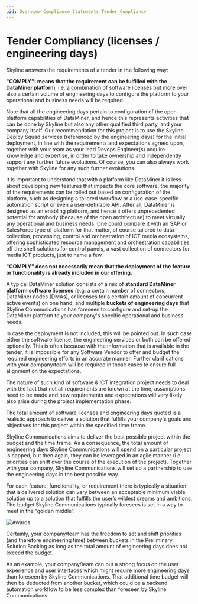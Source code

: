 ```yaml
---
uid: Overview_Compliance_Statements_Tender_Compliancy
---
```


# Tender Compliancy (licenses / engineering days)

Skyline answers the requirements of a tender in the following way:

**"COMPLY": means that the requirement can be fulfilled with the DataMiner platform**, i.e. a combination of software licenses but more over also a certain volume of engineering days to configure the platform to your operational and business needs will be required.

Note that all the engineering days pertain to configuration of the open platform capabilities of DataMiner, and hence this represents activities that can be done by Skyline but also any other qualified third party, and your company itself.  Our recommendation for this project is to use the Skyline Deploy Squad services (referenced by the engineering days) for the initial deployment, in line with the requirements and expectations agreed upon, together with your team as your lead Devops Engineer(s) acquire knowledge and expertise, in order to take ownership and independently support any further future evolutions.  Of course, you can also always work together with Skyline for any such further evolutions.

It is important to understand that with a platform like DataMiner it is less about developing new features that impacts the core software, the majority of the requirements can be rolled out based on configuration of the platform, such as designing a tailored workflow or a use-case-specific automation script or even a user-definable API.  After all, DataMiner is designed as an enabling platform, and hence it offers unprecedented potential for anybody (because of the open architecture) to meet virtually any operational and business needs.  One could compare it with an SAP or SalesForce type of platform for that matter, of course tailored to data collection, processing, control and orchestration of ICT media ecosystems, offering sophisticated resource management and orchestration capabilities, off the shelf solutions for control panels, a vast collection of connectors for media ICT products, just to name a few. 

**"COMPLY" does not necessarily mean that the deployment of the feature or functionality is already included in our offering.**

A typical DataMiner solution consists of a mix of **standard DataMiner platform software licenses** (e.g. a certain number of connectors, DataMiner nodes (DMAs), or licenses for a certain amount of concurrent active events) on one hand, and multiple **buckets of engineering days** that Skyline Communications has foreseen to configure and set-up the DataMiner platform to your company's specific operational and business needs.

In case the deployment is not included, this will be pointed out. In such case either the software license, the engineering services or both can be offered optionally. This is often because with the information that is available in the tender, it is impossible for any Software Vendor to offer and budget the required engineering efforts in an accurate manner. Further clarifications with your company/team will be required in those cases to ensure full alignment on the expectations.

The nature of such kind of software & ICT integration project needs to deal with the fact that not all requirements are known at the time, assumptions need to be made and new requirements and expectations will very likely also arise during the project implementation phase.

The total amount of software licenses and engineering days quoted is a realistic approach to deliver a solution that fulfills your company's goals and objectives for this project within the specified time frame.

Skyline Communications aims to deliver the best possible project within the budget and the time frame. As a consequence, the total amount of engineering days Skyline Communications will spend on a particular project is capped, but then again, they can be leveraged in an agile manner (i.e. priorities can shift over the course of the execution of the project). Together with your company, Skyline Communications will set up a partnership to use the engineering days in the best possible way.

For each feature, functionality, or requirement there is typically a situation that a delivered solution can vary between an acceptable minimum viable solution up to a solution that fulfills the user’s wildest dreams and ambitions. The budget Skyline Communications typically foresees is set in a way to meet in the “golden middle”.

![Awards](~/dataminer-overview/images/REQ_Value_proposal.png)

Certainly, your company/team has the freedom to set and shift priorities (and therefore engineering time) between buckets in the Preliminary Solution Backlog as long as the total amount of engineering days does not exceed the budget. 

As an example, your company/team can put a strong focus on the user experience and user interfaces which might require more engineering days than foreseen by Skyline Communications. That additional time budget will then be deducted from another bucket, which could be a backend automation workflow to be less complex than foreseen by Skyline Communications.
